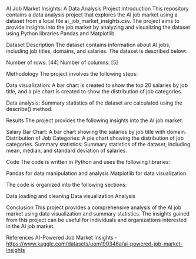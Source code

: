 AI Job Market Insights: A Data Analysis Project
Introduction
This repository contains a data analysis project that explores the AI job market using a dataset from a local file ai_job_market_insights.csv. The project aims to provide insights into the job market by analyzing and visualizing the dataset using Python libraries Pandas and Matplotlib.

Dataset Description
The dataset contains information about AI jobs, including job titles, domains, and salaries. The dataset is described below:

Number of rows: [44]
Number of columns: [5]

Methodology
The project involves the following steps:

Data visualization: A bar chart is created to show the top 20 salaries by job title, and a pie chart is created to show the distribution of job categories.

Data analysis: Summary statistics of the dataset are calculated using the describe() method.

Results
The project provides the following insights into the AI job market:

Salary Bar Chart: A bar chart showing the salaries by job title with domain.
Distribution of Job Categories: A pie chart showing the distribution of job categories.
Summary statistics: Summary statistics of the dataset, including mean, median, and standard deviation of salaries.


Code
The code is written in Python and uses the following libraries:

Pandas for data manipulation and analysis
Matplotlib for data visualization

The code is organized into the following sections:

Data loading and cleaning
Data visualization
Analysis

Conclusion
This project provides a comprehensive analysis of the AI job market using data visualization and summary statistics. The insights gained from this project can be useful for individuals and organizations interested in the AI job market.

References
AI-Powered Job Market Insights - https://www.kaggle.com/datasets/uom190346a/ai-powered-job-market-insights
